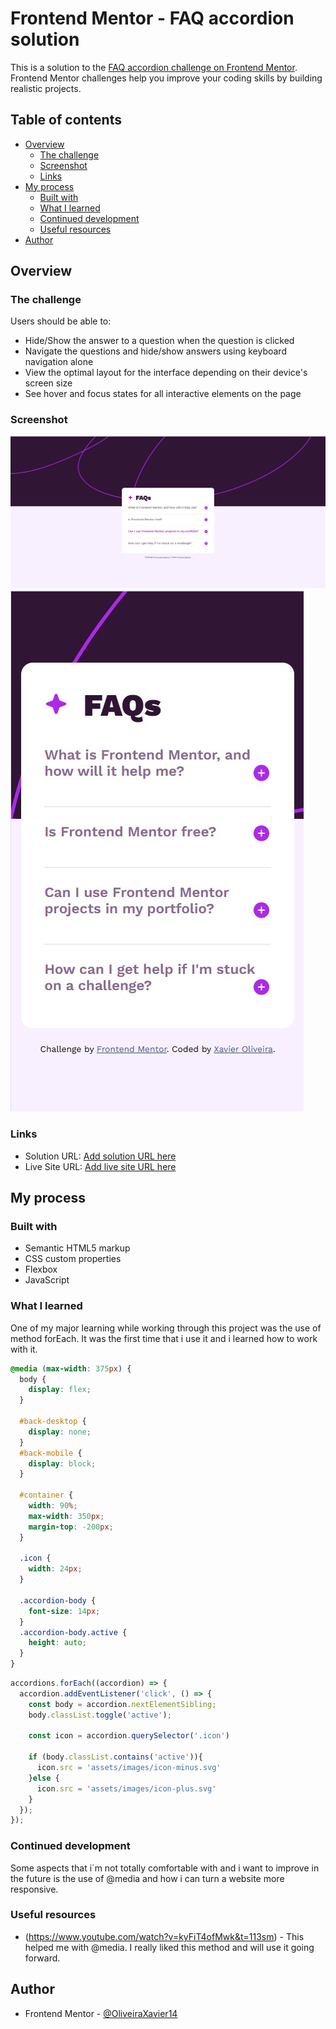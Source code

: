 # Frontend Mentor - FAQ accordion solution

This is a solution to the [FAQ accordion challenge on Frontend Mentor](https://www.frontendmentor.io/challenges/faq-accordion-wyfFdeBwBz). Frontend Mentor challenges help you improve your coding skills by building realistic projects. 

## Table of contents

- [Overview](#overview)
  - [The challenge](#the-challenge)
  - [Screenshot](#screenshot)
  - [Links](#links)
- [My process](#my-process)
  - [Built with](#built-with)
  - [What I learned](#what-i-learned)
  - [Continued development](#continued-development)
  - [Useful resources](#useful-resources)
- [Author](#author)

## Overview

### The challenge

Users should be able to:

- Hide/Show the answer to a question when the question is clicked
- Navigate the questions and hide/show answers using keyboard navigation alone
- View the optimal layout for the interface depending on their device's screen size
- See hover and focus states for all interactive elements on the page

### Screenshot

![desktop version](./screenshot.jpg)
![mobile version](./screenshot-mobile.jpg)

### Links

- Solution URL: [Add solution URL here](https://github.com/OliveiraXavier14/Frontend-Mentor-Challenges)
- Live Site URL: [Add live site URL here](https://oliveiraxavier14.github.io/Frontend-Mentor-Challenges/)

## My process

### Built with

- Semantic HTML5 markup
- CSS custom properties
- Flexbox
- JavaScript

### What I learned
One of my major learning while working through this project was the use of method forEach. It was the first time that i use it and i learned how to work with it.

```css
@media (max-width: 375px) {
  body {
    display: flex;
  }

  #back-desktop {
    display: none;
  }
  #back-mobile {
    display: block;
  }

  #container {
    width: 90%;
    max-width: 350px;
    margin-top: -200px;
  }

  .icon {
    width: 24px;
  }

  .accordion-body {
    font-size: 14px;
  }
  .accordion-body.active {
    height: auto;
  }
}
```
```js
accordions.forEach((accordion) => {
  accordion.addEventListener('click', () => {
    const body = accordion.nextElementSibling;
    body.classList.toggle('active');
    
    const icon = accordion.querySelector('.icon')

    if (body.classList.contains('active')){
      icon.src = 'assets/images/icon-minus.svg'
    }else {
      icon.src = 'assets/images/icon-plus.svg'
    }
  });
});
```


### Continued development
Some aspects that i´m not totally comfortable with and i want to improve in the future is the use of @media and how i can turn a website more responsive.



### Useful resources

- (https://www.youtube.com/watch?v=kyFiT4ofMwk&t=113sm) - This helped me with @media. I really liked this method and will use it going forward.


## Author

- Frontend Mentor - [@OliveiraXavier14](https://github.com/OliveiraXavier14)





